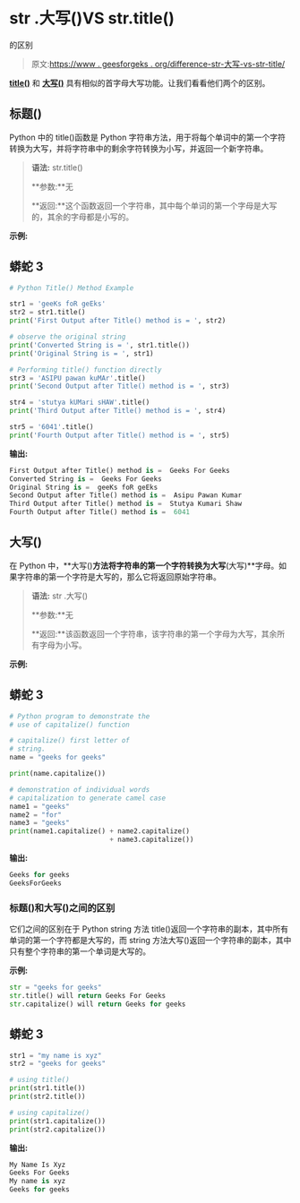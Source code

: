 # str .大写()VS str.title()

的区别

> 原文:[https://www . geesforgeks . org/difference-str-大写-vs-str-title/](https://www.geeksforgeeks.org/difference-between-str-capitalize-vs-str-title/)

[**title()**](https://www.geeksforgeeks.org/title-in-python/) 和 [**大写()**](https://www.geeksforgeeks.org/string-capitalize-python/) 具有相似的首字母大写功能。让我们看看他们两个的区别。

## 标题()

Python 中的 title()函数是 Python 字符串方法，用于将每个单词中的第一个字符转换为大写，并将字符串中的剩余字符转换为小写，并返回一个新字符串。

> **语法:** str.title()
> 
> **参数:**无
> 
> **返回:**这个函数返回一个字符串，其中每个单词的第一个字母是大写的，其余的字母都是小写的。

**示例:**

## 蟒蛇 3

```py
# Python Title() Method Example

str1 = 'geeKs foR geEks'
str2 = str1.title()
print('First Output after Title() method is = ', str2)

# observe the original string
print('Converted String is = ', str1.title())
print('Original String is = ', str1)

# Performing title() function directly
str3 = 'ASIPU pawan kuMAr'.title()
print('Second Output after Title() method is = ', str3)

str4 = 'stutya kUMari sHAW'.title()
print('Third Output after Title() method is = ', str4)

str5 = '6041'.title()
print('Fourth Output after Title() method is = ', str5)
```

**输出:**

```py
First Output after Title() method is =  Geeks For Geeks
Converted String is =  Geeks For Geeks
Original String is =  geeKs foR geEks
Second Output after Title() method is =  Asipu Pawan Kumar
Third Output after Title() method is =  Stutya Kumari Shaw
Fourth Output after Title() method is =  6041
```

## 大写()

在 Python 中，**大写()**方法将字符串的第一个字符转换为大写**(大写)**字母。如果字符串的第一个字符是大写的，那么它将返回原始字符串。

> **语法:** str .大写()
> 
> **参数:**无
> 
> **返回:**该函数返回一个字符串，该字符串的第一个字母为大写，其余所有字母为小写。

**示例:**

## 蟒蛇 3

```py
# Python program to demonstrate the
# use of capitalize() function

# capitalize() first letter of
# string.
name = "geeks for geeks"

print(name.capitalize())

# demonstration of individual words
# capitalization to generate camel case
name1 = "geeks"
name2 = "for"
name3 = "geeks"
print(name1.capitalize() + name2.capitalize()
                         + name3.capitalize())
```

**输出:**

```py
Geeks for geeks
GeeksForGeeks
```

### 标题()和大写()之间的区别

它们之间的区别在于 Python string 方法 title()返回一个字符串的副本，其中所有单词的第一个字符都是大写的，而 string 方法大写()返回一个字符串的副本，其中只有整个字符串的第一个单词是大写的。

**示例:**

```py
str = "geeks for geeks"
str.title() will return Geeks For Geeks
str.capitalize() will return Geeks for geeks
```

## 蟒蛇 3

```py
str1 = "my name is xyz"
str2 = "geeks for geeks"

# using title()
print(str1.title())
print(str2.title())

# using capitalize()
print(str1.capitalize())
print(str2.capitalize())
```

**输出:**

```py
My Name Is Xyz
Geeks For Geeks
My name is xyz
Geeks for geeks
```